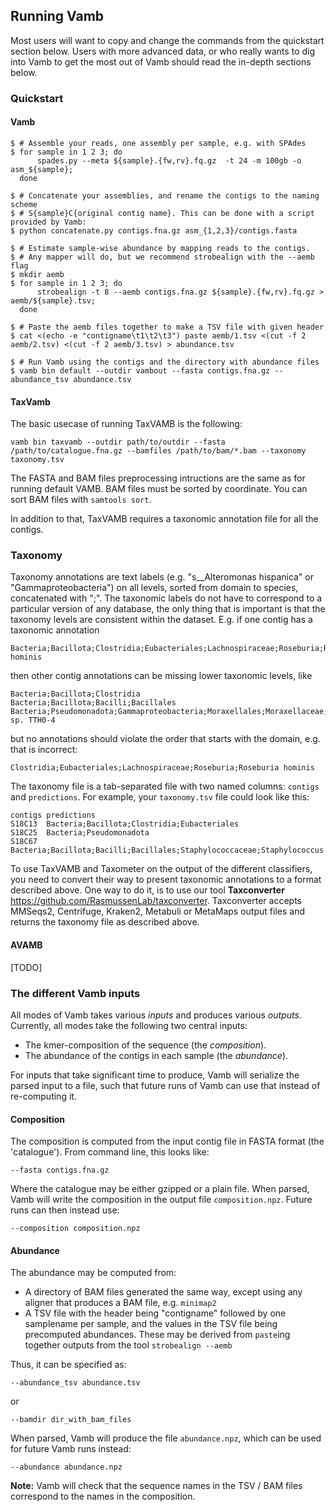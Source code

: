## Running Vamb
Most users will want to copy and change the commands from the quickstart section below.
Users with more advanced data, or who really wants to dig into Vamb to get the most out of Vamb should read the in-depth sections below.

### Quickstart
#### Vamb
```shell
$ # Assemble your reads, one assembly per sample, e.g. with SPAdes
$ for sample in 1 2 3; do
      spades.py --meta ${sample}.{fw,rv}.fq.gz  -t 24 -m 100gb -o asm_${sample};
  done    

$ # Concatenate your assemblies, and rename the contigs to the naming scheme
$ # S{sample}C{original contig name}. This can be done with a script provided by Vamb:
$ python concatenate.py contigs.fna.gz asm_{1,2,3}/contigs.fasta

$ # Estimate sample-wise abundance by mapping reads to the contigs.
$ # Any mapper will do, but we recommend strobealign with the --aemb flag
$ mkdir aemb
$ for sample in 1 2 3; do
      strobealign -t 8 --aemb contigs.fna.gz ${sample}.{fw,rv}.fq.gz > aemb/${sample}.tsv;
  done

$ # Paste the aemb files together to make a TSV file with given header
$ cat <(echo -e "contigname\t1\t2\t3") paste aemb/1.tsv <(cut -f 2 aemb/2.tsv) <(cut -f 2 aemb/3.tsv) > abundance.tsv

$ # Run Vamb using the contigs and the directory with abundance files
$ vamb bin default --outdir vambout --fasta contigs.fna.gz --abundance_tsv abundance.tsv
```

#### TaxVamb

The basic usecase of running TaxVAMB is the following:
```
vamb bin taxvamb --outdir path/to/outdir --fasta /path/to/catalogue.fna.gz --bamfiles /path/to/bam/*.bam --taxonomy taxonomy.tsv
```

The FASTA and BAM files preprocessing intructions are the same as for running default VAMB. BAM files must be sorted by coordinate. You can sort BAM files with `samtools sort`.

In addition to that, TaxVAMB requires a taxonomic annotation file for all the contigs. 

### Taxonomy

Taxonomy annotations are text labels (e.g. "s__Alteromonas hispanica" or "Gammaproteobacteria") on all levels, sorted from domain to species, concatenated with ";". The taxonomic labels do not have to correspond to a particular version of any database, the only thing that is important is that the taxonomy levels are consistent within the dataset. E.g. if one contig has a taxonomic annotation
```
Bacteria;Bacillota;Clostridia;Eubacteriales;Lachnospiraceae;Roseburia;Roseburia hominis
```
then other contig annotations can be missing lower taxonomic levels, like
```
Bacteria;Bacillota;Clostridia
Bacteria;Bacillota;Bacilli;Bacillales
Bacteria;Pseudomonadota;Gammaproteobacteria;Moraxellales;Moraxellaceae;Acinetobacter;Acinetobacter sp. TTH0-4
```
but no annotations should violate the order that starts with the domain, e.g. that is incorrect:
```
Clostridia;Eubacteriales;Lachnospiraceae;Roseburia;Roseburia hominis
```

The taxonomy file is a tab-separated file with two named columns: `contigs` and `predictions`. For example, your `taxonomy.tsv` file could look like this:
```
contigs predictions
S18C13  Bacteria;Bacillota;Clostridia;Eubacteriales
S18C25  Bacteria;Pseudomonadota
S18C67  Bacteria;Bacillota;Bacilli;Bacillales;Staphylococcaceae;Staphylococcus
```

To use TaxVAMB and Taxometer on the output of the different classifiers, you need to convert their way to present taxonomic annotations to a format described above. One way to do it, is to use our tool __Taxconverter__ https://github.com/RasmussenLab/taxconverter. Taxconverter accepts MMSeqs2, Centrifuge, Kraken2, Metabuli or MetaMaps output files and returns the taxonomy file as described above.

#### AVAMB
[TODO]

### The different Vamb inputs
All modes of Vamb takes various _inputs_ and produces various _outputs_.
Currently, all modes take the following two central inputs:

* The kmer-composition of the sequence (the _composition_).
* The abundance of the contigs in each sample (the _abundance_).

For inputs that take significant time to produce, Vamb will serialize the parsed input to a file, such that future runs of Vamb can use that instead of re-computing it.

#### Composition
The composition is computed from the input contig file in FASTA format (the 'catalogue').
From command line, this looks like:

```
--fasta contigs.fna.gz
```

Where the catalogue may be either gzipped or a plain file.
When parsed, Vamb will write the composition in the output file `composition.npz`.
Future runs can then instead use:

```
--composition composition.npz
```

#### Abundance
The abundance may be computed from:
* A directory of BAM files generated the same way, except using any aligner that
  produces a BAM file, e.g. `minimap2`
* A TSV file with the header being "contigname" followed by one samplename per sample,
  and the values in the TSV file being precomputed abundances.
  These may be derived from `paste`ing together outputs from the tool `strobealign --aemb`

Thus, it can be specified as:
```
--abundance_tsv abundance.tsv
```
or
```
--bamdir dir_with_bam_files
```

When parsed, Vamb will produce the file `abundance.npz`, which can be used for future
Vamb runs instead:
```
--abundance abundance.npz
```

__Note:__ Vamb will check that the sequence names in the TSV / BAM files correspond
to the names in the composition.

